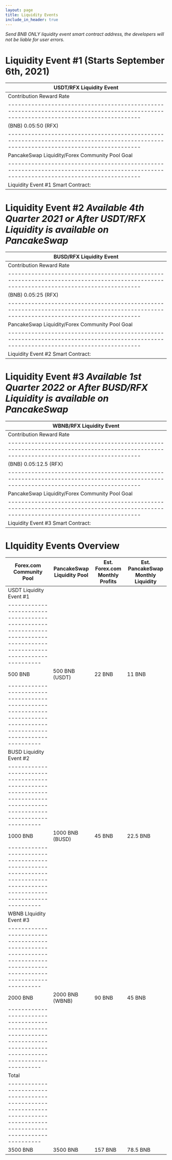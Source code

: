 ```yaml
---
layout: page
title: Liquidity Events
include_in_header: true
---
```


*Send BNB ONLY liquidity event smart contract address, the developers will not be liable for user errors.*

# Liquidity Event #1 (Starts September 6th, 2021)

|USDT/RFX Liquidity Event                                                                                                              |
|--------------------------------------------------------------------------------------------------------------------------------------|
|Contribution Reward Rate| Total RFX Rewards         | PancakeSwap Liquidity Pool| Minimum BNB Contribution | Maximum BNB Contribution |
|--------------------------------------------------------------------------------------------------------------------------------------|
|(BNB) 0.05:50 (RFX)     | 875,000 RFX               | 250,000 RFX               | 0.05 BNB                 | 4 BNB                    |
|--------------------------------------------------------------------------------------------------------------------------------------|
|PancakeSwap Liquidity/Forex Community Pool Goal| 1000 BNB                                                                             |
|--------------------------------------------------------------------------------------------------------------------------------------|
| Liquidity Event #1 Smart Contract: | 0xD88aaB8154b5B2C006D1b94c9211040F0E0a6921                                                      |

# Liquidity Event #2 *Available 4th Quarter 2021 or After USDT/RFX Liquidity is available on PancakeSwap*

|BUSD/RFX Liquidity Event                                                                                                              |
|--------------------------------------------------------------------------------------------------------------------------------------|
|Contribution Reward Rate| Total RFX Rewards         | PancakeSwap Liquidity Pool| Minimum BNB Contribution | Maximum BNB Contribution |
|--------------------------------------------------------------------------------------------------------------------------------------|
|(BNB) 0.05:25 (RFX)     | 1,750,000 RFX             | 250,000 RFX               | 0.05 BNB                 | 4 BNB                    |
|--------------------------------------------------------------------------------------------------------------------------------------|
|PancakeSwap Liquidity/Forex Community Pool Goal| 2000 BNB                                                                             |
|--------------------------------------------------------------------------------------------------------------------------------------|
| Liquidity Event #2 Smart Contract: | TBD                                                                                             |

# Liquidity Event #3 *Available 1st Quarter 2022 or After BUSD/RFX Liquidity is available on PancakeSwap*

|WBNB/RFX Liquidity Event                                                                                                              |
|--------------------------------------------------------------------------------------------------------------------------------------|
|Contribution Reward Rate| Total RFX Rewards         | PancakeSwap Liquidity Pool| Minimum BNB Contribution | Maximum BNB Contribution |
|--------------------------------------------------------------------------------------------------------------------------------------|
|(BNB) 0.05:12.5 (RFX)   | 2,625,000 RFX             | 250,000 RFX               | 0.05 BNB                 | 4 BNB                    |
|--------------------------------------------------------------------------------------------------------------------------------------|
|PancakeSwap Liquidity/Forex Community Pool Goal| 4000 BNB                                                                             |
|--------------------------------------------------------------------------------------------------------------------------------------|
| Liquidity Event #3 Smart Contract: | TBD                                                                                             |


# LIquidity Events Overview

|Forex.com Community Pool|PancakeSwap Liquidity Pool |Est. Forex.com Monthly Profits|Est. PancakeSwap Monthly Liquidity|
|------------------------|---------------------------|------------------------------|----------------------------------|
|USDT Liquidity Event #1                                                                                               |
|----------------------------------------------------------------------------------------------------------------------|
| 500 BNB                | 500 BNB (USDT)            | 22 BNB                       | 11 BNB                           |
|----------------------------------------------------------------------------------------------------------------------|
|BUSD Liquidity Event #2                                                                                               |
|----------------------------------------------------------------------------------------------------------------------|
| 1000 BNB               | 1000 BNB (BUSD)           | 45 BNB                       | 22.5 BNB                         |
|----------------------------------------------------------------------------------------------------------------------|
|WBNB LIquidity Event #3                                                                                               |
|----------------------------------------------------------------------------------------------------------------------|
| 2000 BNB               | 2000 BNB (WBNB)           | 90 BNB                       | 45 BNB                           |
|----------------------------------------------------------------------------------------------------------------------|
|Total                                                                                                                 |
|----------------------------------------------------------------------------------------------------------------------|
| 3500 BNB               | 3500 BNB                  | 157 BNB                      | 78.5 BNB                         | 